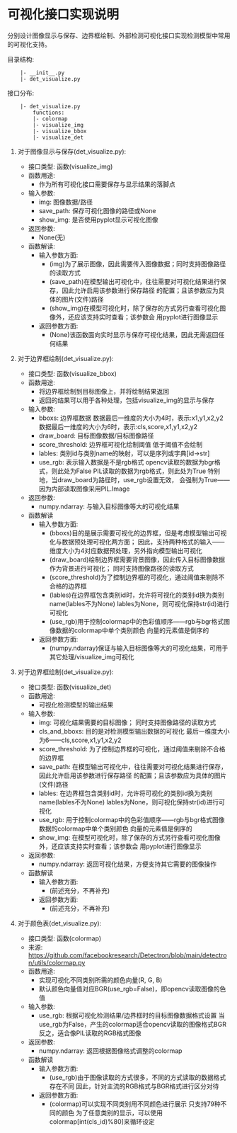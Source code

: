 # 可视化接口实现说明

分别设计图像显示与保存、边界框绘制、外部检测可视化接口实现检测模型中常用的可视化支持。

目录结构:
```
    |- __init__.py
    |- det_visualize.py
```

接口分布:
```
    |- det_visualize.py
        functions:
        |- colormap
        |- visualize_img
        |- visualize_bbox
        |- visualize_det
```

1. 对于图像显示与保存(det_visualize.py):
    - 接口类型: 函数(visualize_img)
    - 函数用途:
        - 作为所有可视化接口需要保存与显示结果的落脚点
    - 输入参数:
        - img: 图像数据/路径
        - save_path: 保存可视化图像的路径或None
        - show_img: 是否使用pyplot显示可视化图像
    - 返回参数:
        - None(无)
    - 函数解读:
        - 输入参数方面:
            - (img)为了展示图像，因此需要传入图像数据；同时支持图像路径的读取方式
            - (save_path)在模型输出可视化中，往往需要对可视化结果进行保存，因此允许启用该参数进行保存路径
                的配置；且该参数应为具体的图片(文件)路径
            - (show_img)在模型可视化时，除了保存的方式另行查看可视化图像外，还应该支持实时查看；该参数会 
                用pyplot进行图像显示
        - 返回参数方面:
            - (None)该函数面向实时显示与保存可视化结果，因此无需返回任何结果

2. 对于边界框绘制(det_visualize.py):
    - 接口类型: 函数(visualize_bbox)
    - 函数用途:
        - 将边界框绘制到目标图像上，并将绘制结果返回
        - 返回的结果可以用于各种处理，包括visualize_img的显示与保存
    - 输入参数:
        - bboxs: 边界框数据
                 数据最后一维度的大小为4时，表示:x1,y1,x2,y2
                 数据最后一维度的大小为6时，表示:cls,score,x1,y1,x2,y2
        - draw_board: 目标图像数据/目标图像路径
        - score_threshold: 边界框可视化绘制阈值
                           低于阈值不会绘制
        - lables: 类别id与类别name的映射，可以是序列或字典[id->str]
        - use_rgb: 表示输入数据是不是rgb格式
                   opencv读取的数据为bgr格式，则此处为False
                   PIL读取的数据为rgb格式，则此处为True
                   特别地，当draw_board为路径时，use_rgb设置无效，
                   会强制为True——因为内部读取图像采用PIL.Image
    - 返回参数:
        - numpy.ndarray: 与输入目标图像等大的可视化结果
    - 函数解读
        - 输入参数方面:
            - (bboxs)目的是展示需要可视化的边界框，但是考虑模型输出可视化与数据预处理可视化两方面；
                因此，支持两种格式的输入——维度大小为4对应数据预处理，另外指向模型输出可视化
            - (draw_board)绘制边界框需要背景图像，因此传入目标图像数据作为背景进行可视化；
                同时支持图像路径的读取方式
            - (score_threshold)为了控制边界框的可视化，通过阈值来剔除不合格的边界框
            - (lables)在边界框包含类别id时，允许将可视化的类别id换为类别name(lables不为None)
                lables为None，则可视化保持str(id)进行可视化
            - (use_rgb)用于控制colormap中的色彩值顺序——rgb与bgr格式图像数据的colormap中单个类别颜色
                向量的元素值是倒序的
        - 返回参数方面:
            - (numpy.ndarray)保证与输入目标图像等大的可视化结果，可用于其它处理/visualize_img可视化

3. 对于边界框绘制(det_visualize.py):
    - 接口类型: 函数(visualize_det)
    - 函数用途:
        - 可视化检测模型的输出结果
    - 输入参数:
        - img: 可视化结果需要的目标图像；
            同时支持图像路径的读取方式
        - cls_and_bboxs: 目的是对检测模型输出数据的可视化
            最后一维度大小为6——cls,score,x1,y1,x2,y2
        - score_threshold: 为了控制边界框的可视化，通过阈值来剔除不合格的边界框
        - save_path: 在模型输出可视化中，往往需要对可视化结果进行保存，因此允许启用该参数进行保存路径
            的配置；且该参数应为具体的图片(文件)路径
        - lables: 在边界框包含类别id时，允许将可视化的类别id换为类别name(lables不为None)
            lables为None，则可视化保持str(id)进行可视化
        - use_rgb: 用于控制colormap中的色彩值顺序——rgb与bgr格式图像数据的colormap中单个类别颜色
            向量的元素值是倒序的
        - show_img: 在模型可视化时，除了保存的方式另行查看可视化图像外，还应该支持实时查看；该参数会 
                用pyplot进行图像显示
    - 返回参数:
        - numpy.ndarray: 返回可视化结果，方便支持其它需要的图像操作
    - 函数解读
        - 输入参数方面:
            - (前述充分，不再补充)
        - 返回参数方面:
            - (前述充分，不再补充)

4. 对于颜色表(det_visualize.py):
    - 接口类型: 函数(colormap)
    - 来源: https://github.com/facebookresearch/Detectron/blob/main/detectron/utils/colormap.py
    - 函数用途:
        - 实现可视化不同类别所需的颜色向量(R, G, B)
        - 默认颜色向量值对应BGR(use_rgb=False)，即opencv读取图像的色值
    - 输入参数:
        - use_rgb: 根据可视化检测结果/边界框时的目标图像数据格式设置
            当use_rgb为False，产生的colormap适合opencv读取的图像格式BGR
            反之，适合像PIL读取的RGB格式图像
    - 返回参数:
        - numpy.ndarray: 返回根据图像格式调整的colormap
    - 函数解读
        - 输入参数方面:
            - (use_rgb)由于图像读取的方式很多，不同的方式读取的数据格式存在不同
                因此，针对主流的RGB格式与BGR格式进行区分对待
        - 返回参数方面:
            - (colormap)可以实现不同类别用不同颜色进行展示
                只支持79种不同的颜色
                为了任意类别的显示，可以使用colormap[int(cls_id)%80]来循环设定
